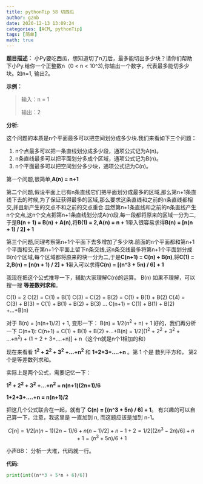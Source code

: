```yaml
---
title: pythonTip 58 切西瓜
author: gznb
date: 2020-12-13 13:09:24
categories: [ACM, pythonTip]
tags: [简单]
math: true
---
```


**题目描述：**
小Py要吃西瓜，想知道切了n刀后，最多能切出多少块？请你们帮助下小Py.给你一个正整数n（0 < n < 10^3),你输出一个数字，代表最多能切多少块。如n=1, 输出2。



**示例：**

> 输入：n = 1
>
> 
>
> 输出：2 





**分析:**

这个问题的本质是n个平面最多可以把空间划分成多少块.我们来看如下三个问题：

1) n个点最多可以把一条直线划分成多少段，通项公式记为A(n)。
2) n条直线最多可以把平面划分多成个区域，通项公式记为B(n)。
3) n个平面最多可以把空间划分多少块，通项公式记为C(n)。

第一个问题,很简单,**A(n) = n+1**

第二个问题,假设平面上已有n条直线它们把平面划分成最多的区域,那么第n+1条直线下去的时候,为了保证获得最多的区域,那么要求这条直线和之前的n条直线都相交,并且新产生的交点不和之前的交点重合.显然第n+1条直线和之前的n条直线产生n个交点,这n个交点把第n+1条直线划分成A(n)段,每一段都将原来的区域一分为二,于是**B(n + 1) = B(n) + A(n)**,将**B(1) = 2,A(n) = n + 1**带入很容易求得**B(n) = [n(n + 1) / 2] + 1**

第三个问题,同理考察第n+1个平面下去多增加了多少块.前面的n个平面都和第n+1个平面相交,在第n+1个平面上留下n条交线,这n条交线最多将第n+1个平面划分成B(n)个区域,每个区域都将原来的块一分为二,于是**C(n+1) = C(n) + B(n)**,将**C(1) = 2,B(n) = [n(n + 1) / 2] + 1**带入可以求得**C(n) = [(n^3 + 5n) / 6] + 1**



我现在把这个公式推导一下，辅助大家理解C(n)的运算。 B(n) 如果不理解，可以搜一搜 **等差数列求和**。



C(1) = 2 
C(2) = C(1) + B(1) 
C(3) = C(2) + B(2) = C(1) + B(1) + B(2) 
C(4) = C(3) + B(3) = C(1) + B(1) + B(2) + B(3) 
...
C(n+1) = C(1) + B(1) + B(2) +...+B(n)



对于 B(n) = [n(n+1)/2] + 1, 变形一下：  B(n) = 1/2(n<sup>2</sup> + n) + 1
好的，我们再分析一下 C(n+1):
C(n+1) = C(1) + B(1) + B(2) +...+B(n)
	  	  = 1/2[(1<sup>2</sup> + 2<sup>2</sup> + 3<sup>2</sup> + ...+n<sup>2</sup>) + (1 + 2 + 3+....+n)] + n（这个n就是n个1相加的和）

现在来看看   **1<sup>2</sup> + 2<sup>2</sup> + 3<sup>2</sup> +...+n<sup>2</sup>**  和 **1+2+3+....+n** 。第 1 个是 数列平方和， 第2个是等差数列求和。

实际上是两个公式，需要记忆一下：

**1<sup>2</sup> + 2<sup>2</sup> + 3<sup>2</sup> +...+n<sup>2</sup> = n(n+1)(2n+1)/6**

**1+2+3+....+n = n(n+1)/2**



把这几个公式联合在一起，就有了 **C(n) = [(n^3 + 5n) / 6] + 1**。 有兴趣的可以自己算一下，注意，我这里是 一直加到 n, 而这题应该是加到 n-1。


$$
C[n] = 1/2[n(n-1)(2n-1)/6 + n(n-1)/2] + n-1 + 2 = 1/2[(2n^3 - 2n)/6] + n+1 = (n^3+5n)/6 + 1
$$


小声BB： 分析一大堆，代码就一行。

**代码:**

```python
print(int((n**3 + 5*n + 6)/6))
```
